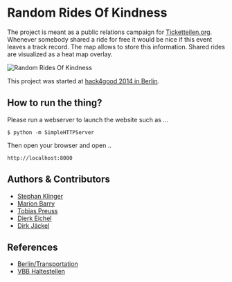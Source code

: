 Random Rides Of Kindness
========================

The project is meant as a public relations campaign for [Ticketteilen.org][4]. Whenever somebody shared a ride for free it would be nice if this event leaves a track record. The map allows to store this information. Shared rides are visualized as a heat map overlay.

![Random Rides Of Kindness](https://raw2.github.com/johnjohndoe/RROK/master/screenshot.png "Random Rides Of Kindness")

This project was started at [hack4good 2014 in Berlin][1].


How to run the thing?
---------------------

Please run a webserver to launch the website such as ...

```
$ python -m SimpleHTTPServer
```

Then open your browser and open ..

```
http://localhost:8000
```

Authors & Contributors
----------------------

* [Stephan Klinger][5]
* [Marion Barry][6]
* [Tobias Preuss][7]
* [Dierk Eichel][9]
* [Dirk Jäckel][8]

References
----------

* [Berlin/Transportation][2]
* [VBB Haltestellen][3]


[1]: https://geekli.st/hackathon/52c49d837689332d5f000019/project/52f544b5a5e91c1d009773a0?tab=about
[2]: http://wiki.openstreetmap.org/wiki/Berlin/Transportation
[3]: https://offenedaten.de/dataset/vbb-haltestellen
[4]: http://www.ticketteilen.org
[5]: https://github.com/staeff
[6]: https://github.com/marionbarry
[7]: https://github.com/johnjohndoe
[8]: https://github.com/biafra23
[9]: http://www.meetup.com/opentechschool-berlin/members/11483086/
